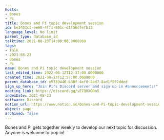 ```yaml
---
hosts:
- Bones
- Pi
title: Bones and Pi topic development session
id: be2403c3-ee60-4ff1-801c-d1f56dfefb13
language_level: No limit
parent_type: database_id
talktime: 2021-08-23T14:00:00.0000000
tags:
- Talk
- 2021-08-23
- Bones
- Pi
name: Bones and Pi topic development session
last_edited_time: 2022-06-12T12:37:00.0000000
created_time: 2021-08-23T12:57:00.0000000
parent_database_id: e9339446-880f-4ef0-8ad7-8ad1f507dded
sign_up_here: "Join Pi's Discord server and sign up in #annoncements!"
meeting_link: https://discord.gg/vE7QUXGDnS
indexDate: 2021-08-23
software: Discord
notion_url: https://www.notion.so/Bones-and-Pi-topic-development-session-be2403c3ee604ff1801cd1f56dfefb13
object: page
archived: false
---
```


Bones and Pi gets together weekly to develop our next topic for discussion.
Anyone is welcome to pop in!










